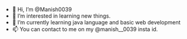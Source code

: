 - 👋 Hi, I’m @Manish0039
- 👀 I’m interested in learning new things.
- 🌱 I’m currently learning java language and basic web development
- 📫 You can contact to me on my @manish__0039 insta id.


<!---
Manish0039/Manish0039 is a ✨ special ✨ repository because its `README.md` (this file) appears on your GitHub profile.
You can click the Preview link to take a look at your changes.
--->
